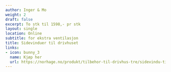 ```yaml
---
author: Inger & Mo
weight: 2
draft: false
excerpt: To stk til 1598,- pr stk 
layout: single
location: Online
subtitle: for ekstra ventilasjon  
title: Sidevinduer til drivhuset 
links:
- icon: bunny_3
  name: Kjøp her
  url: https://norhage.no/produkt/tilbehor-til-drivhus-tre/sidevindu-til-drivhus-modellen-tre/ 
---
```


